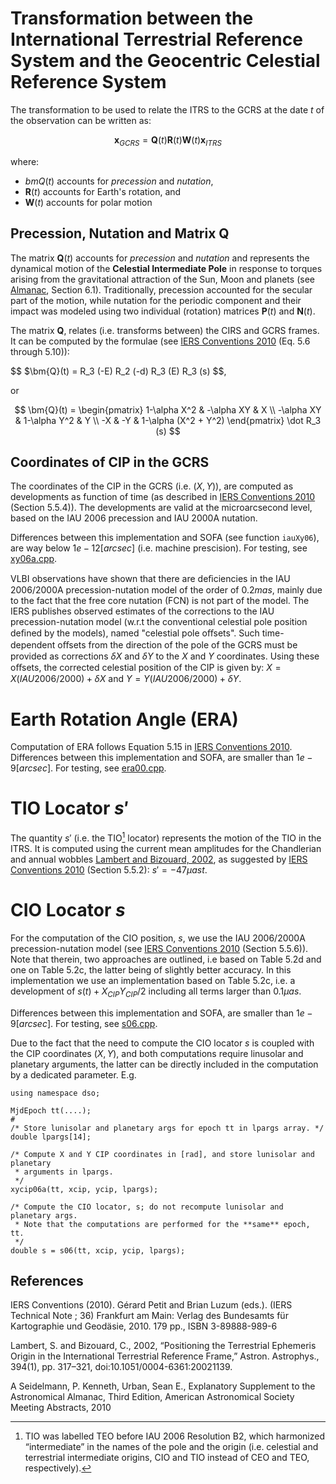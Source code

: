 # Transformation between the International Terrestrial Reference System and the Geocentric Celestial Reference System

The transformation to be used to relate the ITRS to the GCRS at the date $t$ 
of the observation can be written as:

$$ \bm{x}_{GCRS} = \bm{Q}(t) \bm{R}(t) \bm{W}(t) \bm{x}_{ITRS} $$

where:
 - $bm{Q}(t)$ accounts for *precession* and *nutation*,
 - $\bm{R}(t)$ accounts for Earth's rotation, and
 - $\bm{W}(t)$ accounts for polar motion

## Precession, Nutation and Matrix $\bm{Q}$

The matrix $\bm{Q}(t)$ accounts for *precession* and *nutation* and represents the 
dynamical motion of the **Celestial Intermediate Pole** in response to torques 
arising from the gravitational attraction of the Sun, Moon and planets (see 
[Almanac](#EXAlmanac), Section 6.1). Traditionally, precession accounted for the 
secular part of the motion, while nutation for the periodic component and their 
impact was modeled using two individual (rotation) matrices $\bm{P}(t)$ and 
$\bm{N}(t)$.

The matrix $\bm{Q}$, relates (i.e. transforms between) the CIRS and GCRS frames.
It can be computed by the formulae (see [IERS Conventions 2010](#IERS2010) 
(Eq. 5.6 through 5.10)):

$$ $\bm{Q}(t) = R_3 (-E) R_2 (-d) R_3 (E) R_3 (s) $$,

or

$$ \bm{Q}(t) = \begin{pmatrix} 1-\alpha X^2 & -\alpha XY   & X \\
                                -\alpha XY  & 1-\alpha Y^2 & Y \\
                                -X          & -Y           & 1-\alpha (X^2 + Y^2)
               \end{pmatrix} \dot R_3 (s) $$

## Coordinates of CIP in the GCRS

The coordinates of the CIP in the GCRS (i.e. $(X,Y)$), are computed as developments 
as function of time (as described in [IERS Conventions 2010](#IERS2010) (Section 5.5.4)).
The developments are valid at the microarcsecond level, based on the IAU 2006 
precession and IAU 2000A nutation.

Differences between this implementation and SOFA (see function `iauXy06`), are 
way below $1e-12 [arcsec]$ (i.e. machine prescision). For testing, see 
[xy06a.cpp](../blob/cleanup/test/sofa/xy06a.cpp).

VLBI observations have shown that there are deﬁciencies in the IAU 2006/2000A 
precession-nutation model of the order of $0.2 mas$, mainly due to the fact 
that the free core nutation (FCN) is not part of the model. The IERS publishes 
observed estimates of the corrections to the IAU precession-nutation model (w.r.t 
the conventional celestial pole position deﬁned by the models), named "celestial pole oﬀsets". 
Such time-dependent oﬀsets from the direction of the pole of the GCRS must be 
provided as corrections $\delta X$ and $\delta Y$ to the $X$ and $Y$ coordinates.
Using these oﬀsets, the corrected celestial position of the CIP is given by:
$X = X(IAU 2006/2000) + \delta X$ and $Y = Y(IAU 2006/2000) + \delta Y$.


# Earth Rotation Angle (ERA)

Computation of ERA follows Equation 5.15 in [IERS Conventions 2010](#IERS2010). 
Differences between this implementation and SOFA, are smaller than $1e-9 [arcsec]$.
For testing, see [era00.cpp](../blob/cleanup/test/sofa/era00.cpp).

# TIO Locator $s\prime$

The quantity $s\prime$ (i.e. the TIO[^1] locator) represents the motion of the TIO 
in the ITRS. It is computed using the current mean amplitudes for the Chandlerian 
and annual wobbles [Lambert and Bizouard, 2002](#TIORefPaper), 
as suggested by [IERS Conventions 2010](#IERS2010) (Section 5.5.2):
$s\prime = -47 µas t$. 

[^1]: TIO was labelled TEO before IAU 2006 Resolution B2, which harmonized 
“intermediate” in the names of the pole and the origin (i.e. celestial and
terrestrial intermediate origins, CIO and TIO instead of CEO and TEO, respectively).

# CIO Locator $s$

For the computation of the CIO position, $s$, we use the IAU 2006/2000A precession-nutation 
model (see [IERS Conventions 2010](#IERS2010) (Section 5.5.6)). Note that therein, 
two approaches are outlined, i.e based on Table 5.2d and one on Table 5.2c, the 
latter being of slightly better accuracy. In this implementation we use an implementation 
based on Table 5.2c, i.e. a development of $s(t) + X_{CIP}Y_{CIP} /2$ including all 
terms larger than $0.1 \mu as$.

Differences between this implementation and SOFA, are smaller than $1e-9 [arcsec]$.
For testing, see [s06.cpp](../blob/cleanup/test/sofa/s06.cpp).

Due to the fact that the need to compute the CIO locator $s$ is coupled with the 
CIP coordinates $(X,Y)$, and both computations require linusolar and planetary 
arguments, the latter can be directly included in the computation by a dedicated 
parameter. E.g.
```
using namespace dso;

MjdEpoch tt(....);
#
/* Store lunisolar and planetary args for epoch tt in lpargs array. */
double lpargs[14];

/* Compute X and Y CIP coordinates in [rad], and store lunisolar and planetary 
 * arguments in lpargs.
 */
xycip06a(tt, xcip, ycip, lpargs);

/* Compute the CIO locator, s; do not recompute lunisolar and planetary args. 
 * Note that the computations are performed for the **same** epoch, tt.
 */
double s = s06(tt, xcip, ycip, lpargs);
```

## References

<a name="IERS2010"></a>IERS Conventions (2010). Gérard Petit and Brian Luzum (eds.). 
(IERS Technical Note ; 36) Frankfurt am Main: Verlag des Bundesamts für Kartographie und Geodäsie, 
2010. 179 pp., ISBN 3-89888-989-6

<a name="TIORefPaper"></a>Lambert, S. and Bizouard, C., 2002, 
“Positioning the Terrestrial Ephemeris Origin in the International Terrestrial Reference Frame,” 
Astron. Astrophys., 394(1), pp. 317–321, doi:10.1051/0004-6361:20021139.

<a name="EXAlmanac"></a>A Seidelmann, P. Kenneth, Urban, Sean E., 
Explanatory Supplement to the Astronomical Almanac, Third Edition,
American Astronomical Society Meeting Abstracts, 2010
